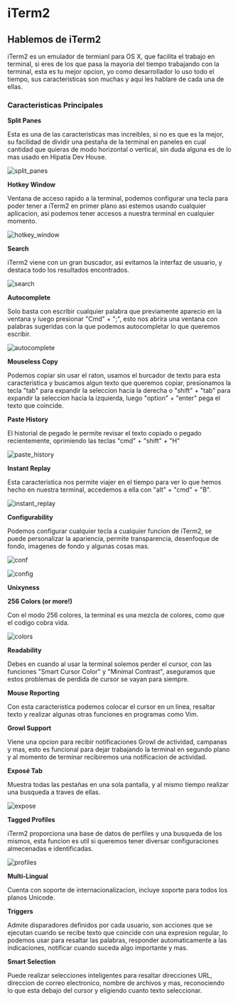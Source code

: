 # iTerm2

## Hablemos de iTerm2

iTerm2 es un emulador de termianl para OS X, que facilita el trabajo en terminal, si eres de los que pasa la mayoria del tiempo trabajando con la terminal, esta es tu mejor opcion, yo como desarrollador lo uso todo el tiempo, sus caracteristicas son muchas y aqui les hablare de cada una de ellas.

### Caracteristicas Principales
**Split Panes**

Esta es una de las caracteristicas mas increibles, si no es que es la mejor, su facilidad de dividir una pestaña de la terminal en paneles en cual cantidad que quieras de modo horizontal o vertical, sin duda alguna es de lo mas usado en Hipatia Dev House.

![split_panes](img/split_panes.png)

**Hotkey Window**

Ventana de acceso rapido a la terminal, podemos configurar una tecla para poder tener a iTerm2 en primer plano asi estemos usando cualquier aplicacion, asi podemos tener accesos a nuestra terminal en cualquier momento.

![hotkey_window](img/hotkey.png)

**Search**

iTerm2 viene con un gran buscador, asi evitamos la interfaz de usuario, y destaca todo los resultados encontrados.

![search](img/search.png)

**Autocomplete**

Solo basta con escribir cualquier palabra que previamente aparecio en la ventana y luego presionar "Cmd" + ";", esto nos abrira una ventana con palabras sugeridas con la que podemos autocompletar lo que queremos escribir.


![autocomplete](img/autocomplete.png)

**Mouseless Copy**

Podemos copiar sin usar el raton, usamos el burcador de texto para esta caracteristica y buscamos algun texto que queremos copiar, presionamos la tecla "tab" para expandir la seleccion hacia la derecha o "shift" + "tab" para expandir la seleccion hacia la izquierda, luego "option" + "enter" pega el texto que coincide.

**Paste History**

El historial de pegado le permite revisar el texto copiado o pegado recientemente, oprimiendo las teclas "cmd" + "shift" + "H"

![paste_history](img/paste_history.png)

**Instant Replay**

Esta caracteristica nos permite viajer en el tiempo para ver lo que hemos hecho en nuestra terminal, accedemos a ella con "alt" + "cmd" + "B".

![instant_replay](img/instant_replay.png)

**Configurability**

Podemos configurar cualquier tecla a cualquier funcion de iTerm2, se puede personalizar la apariencia, permite transparencia, desenfoque de fondo, imagenes de fondo y algunas cosas mas.

![conf](img/conf.png)

![config](img/config.png)

**Unixyness**


**256 Colors (or more!)**

Con el modo 256 colores, la terminal es una mezcla de colores, como que el codigo cobra vida.

![colors](img/colors.png)

**Readability**

Debes en cuando al usar la terminal solemos perder el cursor, con las funciones
"Smart Cursor Color" y "Minimal Contrast", aseguramos que estos problemas de perdida de cursor se vayan para siempre.

**Mouse Reporting**

Con esta caracteristica podemos colocar el cursor en un linea, resaltar texto y realizar algunas otras funciones en programas como Vim.

**Growl Support**

Viene una opcion para recibir notificaciones Growl de actividad, campanas y mas, esto es funcional para dejar trabajando la terminal en segundo plano y al momento de terminar recibiremos una notificacion de actividad.

**Exposé Tab**

Muestra todas las pestañas en una sola pantalla, y al mismo tiempo realizar una busqueda a traves de ellas.

![expose](img/expose.png)

**Tagged Profiles**

iTerm2 proporciona una base de datos de perfiles y una busqueda de los mismos, esta funcion es util si queremos tener diversar configuraciones almecenadas e identificadas.

![profiles](img/Profiles.png)

**Multi-Lingual**

Cuenta con soporte de internacionalizacion, incluye soporte para todos los planos Unicode.

**Triggers**

Admite disparadores definidos por cada usuario, son acciones que se ejecutan cuando se recibe texto que coincide con una expresion regular, lo podemos usar para resaltar las palabras, responder automaticamente a las indicaciones, notificar cuando suceda algo importante y mas.

**Smart Selection**

Puede realizar selecciones inteligentes para resaltar direcciones URL, direccion de correo electronico, nombre de archivos y mas, reconociendo lo que esta debajo del cursor y eligiendo cuanto texto seleccionar.

